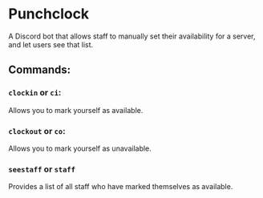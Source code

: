 # Punchclock
A Discord bot that allows staff to manually set their availability for a server, and let users see that list.

## Commands:

### `clockin` or `ci`:
Allows you to mark yourself as available.

### `clockout` or `co`:
Allows you to mark yourself as unavailable.

### `seestaff` or `staff`
Provides a list of all staff who have marked themselves as available.